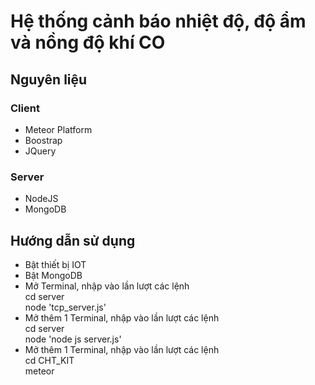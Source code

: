 # Hệ thống cảnh báo nhiệt độ, độ ẩm và nồng độ khí CO

## Nguyên liệu
### Client
- Meteor Platform
- Boostrap
- JQuery
### Server
- NodeJS
- MongoDB

## Hướng dẫn sử dụng
- Bật thiết bị IOT
- Bật MongoDB
- Mở Terminal, nhập vào lần lượt các lệnh  
cd server  
node 'tcp_server.js'  
- Mở thêm 1 Terminal, nhập vào lần lượt các lệnh  
cd server  
node 'node js server.js'  
- Mở thêm 1 Terminal, nhập vào lần lượt các lệnh  
cd CHT_KIT  
meteor  
